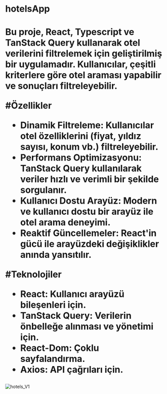 # hotelsApp
 
<h1>Bu proje, React, Typescript ve TanStack Query kullanarak otel verilerini filtrelemek için geliştirilmiş bir uygulamadır. Kullanıcılar, çeşitli kriterlere göre otel araması yapabilir ve sonuçları filtreleyebilir.


#Özellikler
- **Dinamik Filtreleme:** Kullanıcılar otel özelliklerini (fiyat, yıldız sayısı, konum vb.) filtreleyebilir.
- **Performans Optimizasyonu:** TanStack Query kullanılarak veriler hızlı ve verimli bir şekilde sorgulanır.
- **Kullanıcı Dostu Arayüz:** Modern ve kullanıcı dostu bir arayüz ile otel arama deneyimi.
- **Reaktif Güncellemeler:** React'in gücü ile arayüzdeki değişiklikler anında yansıtılır.


#Teknolojiler
- **React:** Kullanıcı arayüzü bileşenleri için.
- **TanStack Query:** Verilerin önbelleğe alınması ve yönetimi için.
- **React-Dom:** Çoklu sayfalandırma.
- **Axios:** API çağrıları için. </h1>

![hotels_V1](https://github.com/user-attachments/assets/058d8870-8031-49c5-9556-c6fbab98a05f)
